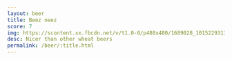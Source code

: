 ```yaml
---
layout: beer
title: Beez neez
score: 7
img: https://scontent.xx.fbcdn.net/v/t1.0-0/p480x480/1689028_10152293132393745_2076387915_n.jpg?oh=aac98b6b7974d2b3968523bdccc7e86f&oe=58DE5F4F
desc: Nicer than other wheat beers
permalink: /beer/:title.html
---
```

